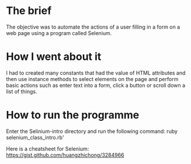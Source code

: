 # The brief

The objective was to automate the actions of a user filling in a form on a web page using a program called Selenium.

# How I went about it

I had to created many constants that had the value of HTML attributes and then use instance methods to select elements on the page and perform basic actions such as enter text into a form, click a button or scroll down a list of things.

# How to run the programme

Enter the Selinium-intro directory and run the following command: ruby selenium_class_intro.rb'

Here is a cheatsheet for Selenium: https://gist.github.com/huangzhichong/3284966
